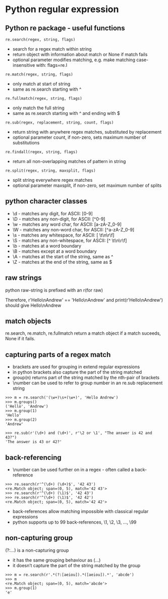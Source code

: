 # Python regular expression

## Python re package - useful functions

```re.search(regex, string, flags)```
- search for a regex match within string
- return object with information about match or None if match fails
- optional parameter modifies matching, e.g. make matching case-insensitive with: flags=re.I

```re.match(regex, string, flags)```
- only match at start of string
- same as re.search starting with ^

```re.fullmatch(regex, string, flags)```
- only match the full string
- same as re.search starting with ^ and ending with $

```re.sub(regex, replacement, string, count, flags)```
- return string with anywhere regex matches, substituted by replacement
- optional parameter count, if non-zero, sets maximum number of substitutions

```re.findall(regex, string, flags)```
- return all non-overlapping matches of pattern in string

```re.split(regex, string, maxsplit, flags)```
- split string everywhere regex matches
- optional parameter maxsplit, if non-zero, set maximum number of splits

## python character classes
- \d - matches any digit, for ASCII: [0-9]
- \D - matches any non-digit, for ASCII: [^0-9]
- \w - matches any word char, for ASCII: [a-zA-Z_0-9]
- \W - matches any non-word char, for ASCII: [^a-zA-Z_0-9]
- \s - matches any whitespace, for ASCII: [ \t\n\r\f]
- \S - matches any non-whitespace, for ASCII: [^ \t\n\r\f]
- \b - matches at a word boundary
- \B - matches except at a word boundary
- \A - matches at the start of the string, same as ^
- \Z - matches at the end of the string, same as $

## raw strings
python raw-string is prefixed with an r(for raw)

Therefore, r'Hello\nAndrew' == 'Hello\\nAndrew'
and print(r'Hello\nAndrew') should give Hello\nAndrew

## match objects
re.search, re.match, re.fullmatch return a match object if a match suceeds, None if it fails.

## capturing parts of a regex match
- brackets are used for grouping in extend regular expressions
- in python brackets also capture the part of the string matched
- group(n) returns part of the string matched by the nth-pair of brackets
- \number can be used to refer to group number in an re.sub replacement string

```
>>> m = re.search('(\w+)\s+(\w+)', 'Hello Andrew')
>>> m.groups()
('Hello', 'Andrew')
>>> m.group(1)
'Hello'
>>> m.group(2)
'Andrew'
```
```
>>> re.sub(r'(\d+) and (\d+)', r'\2 or \1', "The answer is 42 and 43?")
'The answer is 43 or 42?'
```

## back-referencing
- \number can be used further on in a regex - often called a back-reference
```
>>> re.search(r'^(\d+) (\d+)$', '42 43')
<re.Match object; span=(0, 5), match='42 43'>
>>> re.search(r'^(\d+) (\1)$', '42 43')
>>> re.search(r'^(\d+) (\1)$', '42 42')
<re.Match object; span=(0, 5), match='42 42'>
```
- back-references allow matching impossible with classical regular expressions
- python supports up to 99 back-references, \1, \2, \3, …, \99

## non-capturing group
(?:...) is a non-capturing group
- it has the same grouping behaviour as (...)
- it doesn’t capture the part of the string matched by the group
```
>>> m = re.search(r'.*(?:[aeiou]).*([aeiou]).*', 'abcde')
>>> m
<re.Match object; span=(0, 5), match='abcde'>
>>> m.group(1)
'e'
```
